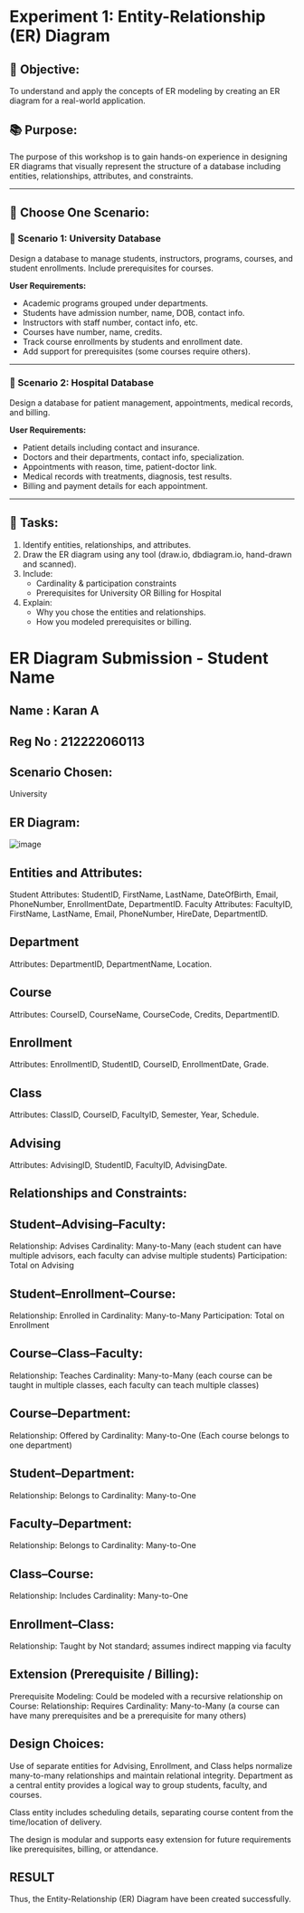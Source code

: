 # Experiment 1: Entity-Relationship (ER) Diagram

## 🎯 Objective:
To understand and apply the concepts of ER modeling by creating an ER diagram for a real-world application.

## 📚 Purpose:
The purpose of this workshop is to gain hands-on experience in designing ER diagrams that visually represent the structure of a database including entities, relationships, attributes, and constraints.

---

## 🧪 Choose One Scenario:

### 🔹 Scenario 1: University Database
Design a database to manage students, instructors, programs, courses, and student enrollments. Include prerequisites for courses.

**User Requirements:**
- Academic programs grouped under departments.
- Students have admission number, name, DOB, contact info.
- Instructors with staff number, contact info, etc.
- Courses have number, name, credits.
- Track course enrollments by students and enrollment date.
- Add support for prerequisites (some courses require others).

---

### 🔹 Scenario 2: Hospital Database
Design a database for patient management, appointments, medical records, and billing.

**User Requirements:**
- Patient details including contact and insurance.
- Doctors and their departments, contact info, specialization.
- Appointments with reason, time, patient-doctor link.
- Medical records with treatments, diagnosis, test results.
- Billing and payment details for each appointment.

---

## 📝 Tasks:
1. Identify entities, relationships, and attributes.
2. Draw the ER diagram using any tool (draw.io, dbdiagram.io, hand-drawn and scanned).
3. Include:
   - Cardinality & participation constraints
   - Prerequisites for University OR Billing for Hospital
4. Explain:
   - Why you chose the entities and relationships.
   - How you modeled prerequisites or billing.

# ER Diagram Submission - Student Name
## Name : Karan A
## Reg No : 212222060113
## Scenario Chosen:
University

## ER Diagram:
![image](https://github.com/user-attachments/assets/f19ca1fb-376f-49d6-8440-5f07eb001c2f)

## Entities and Attributes:
Student
Attributes: StudentID, FirstName, LastName, DateOfBirth, Email, PhoneNumber, EnrollmentDate, DepartmentID.
Faculty
Attributes: FacultyID, FirstName, LastName, Email, PhoneNumber, HireDate, DepartmentID.
## Department

Attributes: DepartmentID, DepartmentName, Location.
## Course

Attributes: CourseID, CourseName, CourseCode, Credits, DepartmentID.
## Enrollment

Attributes: EnrollmentID, StudentID, CourseID, EnrollmentDate, Grade.
## Class

Attributes: ClassID, CourseID, FacultyID, Semester, Year, Schedule.
## Advising

Attributes: AdvisingID, StudentID, FacultyID, AdvisingDate.

## Relationships and Constraints:

## Student–Advising–Faculty:
Relationship: Advises Cardinality: Many-to-Many (each student can have multiple advisors, each faculty can advise multiple students) Participation: Total on Advising
## Student–Enrollment–Course:
Relationship: Enrolled in Cardinality: Many-to-Many Participation: Total on Enrollment

## Course–Class–Faculty:
Relationship: Teaches Cardinality: Many-to-Many (each course can be taught in multiple classes, each faculty can teach multiple classes)

## Course–Department:
Relationship: Offered by Cardinality: Many-to-One (Each course belongs to one department)

## Student–Department:
Relationship: Belongs to Cardinality: Many-to-One

## Faculty–Department:
Relationship: Belongs to Cardinality: Many-to-One

## Class–Course:
Relationship: Includes Cardinality: Many-to-One

## Enrollment–Class:
Relationship: Taught by Not standard; assumes indirect mapping via faculty
## Extension (Prerequisite / Billing):
Prerequisite Modeling:
Could be modeled with a recursive relationship on Course: Relationship: Requires Cardinality: Many-to-Many (a course can have many prerequisites and be a prerequisite for many others)

## Design Choices:
Use of separate entities for Advising, Enrollment, and Class helps normalize many-to-many relationships and maintain relational integrity. Department as a central entity provides a logical way to group students, faculty, and courses.

Class entity includes scheduling details, separating course content from the time/location of delivery.

The design is modular and supports easy extension for future requirements like prerequisites, billing, or attendance.

## RESULT
Thus, the Entity-Relationship (ER) Diagram have been created successfully.
